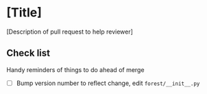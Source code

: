 
# [Title]

[Description of pull request to help reviewer]

## Check list

Handy reminders of things to do ahead of merge

- [ ] Bump version number to reflect change, edit `forest/__init__.py`
